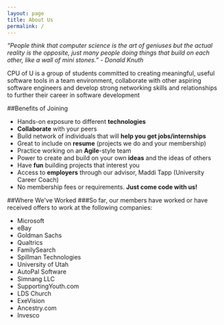 ```yaml
---
layout: page
title: About Us
permalink: /
---
```


*“People think that computer science is the art of geniuses but the actual reality is the opposite, just many people doing things that build on each other, like a wall of mini stones.” - Donald Knuth*

CPU of U is a group of students committed to creating meaningful, useful software tools in a team environment, collaborate with other aspiring software engineers and develop strong networking skills and relationships to further their career in software development

##Benefits of Joining
- Hands-on exposure to different **technologies**
- **Collaborate** with your peers
- Build network of individuals that will **help you get jobs/internships**
- Great to include on **resume** (projects we do and your membership)
- Practice working on an **Agile**-style team
- Power to create and build on your own **ideas** and the ideas of others
- Have **fun** building projects that interest you
- Access to **employers** through our advisor, Maddi Tapp (University Career Coach)
- No membership fees or requirements. **Just come code with us!**

##Where We've Worked
###So far, our members have worked or have received offers to work at the following companies:
- Microsoft
- eBay
- Goldman Sachs
- Qualtrics
- FamilySearch
- Spillman Technologies
- University of Utah
- AutoPal Software
- Simnang LLC
- SupportingYouth.com
- LDS Church
- ExeVision
- Ancestry.com
- Invesco
